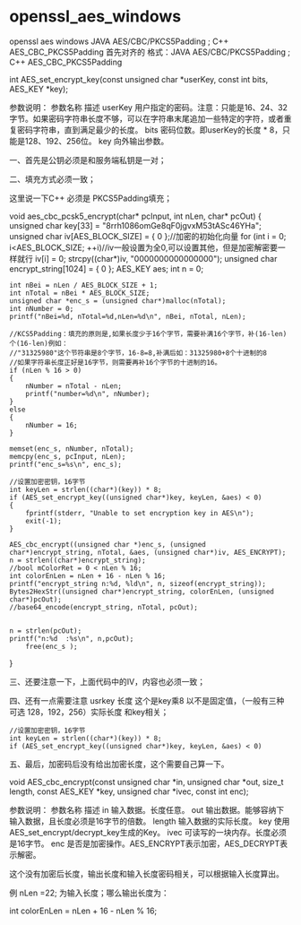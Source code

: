 # openssl_aes_windows
openssl aes windows JAVA  AES/CBC/PKCS5Padding  ; C++ AES_CBC_PKCS5Padding 
首先对齐的 格式：JAVA  AES/CBC/PKCS5Padding  ; C++ AES_CBC_PKCS5Padding

 

int AES_set_encrypt_key(const unsigned char *userKey, const int bits,
                        AES_KEY *key);

参数说明：
参数名称 	描述
userKey 	用户指定的密码。注意：只能是16、24、32字节。如果密码字符串长度不够，可以在字符串末尾追加一些特定的字符，或者重复密码字符串，直到满足最少的长度。
bits 	密码位数。即userKey的长度 * 8，只能是128、192、256位。
key 	向外输出参数。

一、首先是公钥必须是和服务端私钥是一对；

二、填充方式必须一致；

这里说一下C++  必须是 PKCS5Padding填充；

void aes_cbc_pcsk5_encrypt(char* pcInput, int nLen, char* pcOut)
{
	unsigned char key[33] = "8rrh1086omGe8qF0jgvxM53tASc46YHa";
	unsigned char iv[AES_BLOCK_SIZE] = { 0 };//加密的初始化向量
	for (int i = 0; i<AES_BLOCK_SIZE; ++i)//iv一般设置为全0,可以设置其他，但是加密解密要一样就行
		iv[i] = 0;
	strcpy((char*)iv, "0000000000000000");
	unsigned char encrypt_string[1024] = { 0 };
	AES_KEY aes;
	int n = 0;

	int nBei = nLen / AES_BLOCK_SIZE + 1;
	int nTotal = nBei * AES_BLOCK_SIZE;
	unsigned char *enc_s = (unsigned char*)malloc(nTotal);
	int nNumber = 0;
	printf("nBei=%d, nTotal=%d,nLen=%d\n", nBei, nTotal, nLen);

	//KCS5Padding：填充的原则是,如果长度少于16个字节，需要补满16个字节，补(16-len)个(16-len)例如：
	//"31325980"这个节符串是8个字节，16-8=8,补满后如：31325980+8个十进制的8
	//如果字符串长度正好是16字节，则需要再补16个字节的十进制的16。
	if (nLen % 16 > 0)
	{
		nNumber = nTotal - nLen;
		printf("number=%d\n", nNumber);
	}
	else
	{
		nNumber = 16;
	}

	memset(enc_s, nNumber, nTotal);
	memcpy(enc_s, pcInput, nLen);
	printf("enc_s=%s\n", enc_s);

	//设置加密密钥，16字节
	int keyLen = strlen((char*)(key)) * 8;
	if (AES_set_encrypt_key((unsigned char*)key, keyLen, &aes) < 0)
	{
		fprintf(stderr, "Unable to set encryption key in AES\n");
		exit(-1);
	}

	AES_cbc_encrypt((unsigned char *)enc_s, (unsigned char*)encrypt_string, nTotal, &aes, (unsigned char*)iv, AES_ENCRYPT);
	n = strlen((char*)encrypt_string);
	//bool mColorRet = 0 < nLen % 16;
	int colorEnLen = nLen + 16 - nLen % 16;
	printf("encrypt_string n:%d, %ld\n", n, sizeof(encrypt_string));
	Bytes2HexStr((unsigned char*)encrypt_string, colorEnLen, (unsigned char*)pcOut);
	//base64_encode(encrypt_string, nTotal, pcOut);


	n = strlen(pcOut);
	printf("n:%d  :%s\n", n,pcOut);
        free(enc_s );
}
 

三、还要注意一下，上面代码中的IV，内容也必须一致；

四、还有一点需要注意 usrkey 长度 这个是key乘8 以不是固定值，（一般有三种可选 128，192，256）实际长度 和key相关；

    //设置加密密钥，16字节
    int keyLen = strlen((char*)(key)) * 8;
    if (AES_set_encrypt_key((unsigned char*)key, keyLen, &aes) < 0)

五、最后，加密码后没有给出加密长度，这个需要自己算一下。

void AES_cbc_encrypt(const unsigned char *in, unsigned char *out,
                     size_t length, const AES_KEY *key,
                     unsigned char *ivec, const int enc);

参数说明：
参数名称 	描述
in 	输入数据。长度任意。
out 	输出数据。能够容纳下输入数据，且长度必须是16字节的倍数。
length 	输入数据的实际长度。
key 	使用AES_set_encrypt/decrypt_key生成的Key。
ivec 	可读写的一块内存。长度必须是16字节。
enc 	是否是加密操作。AES_ENCRYPT表示加密，AES_DECRYPT表示解密。

这个没有加密后长度，输出长度和输入长度密码相关，可以根据输入长度算出。

例 nLen =22; 为输入长度；哪么输出长度为：

int colorEnLen = nLen + 16 - nLen % 16;

 
